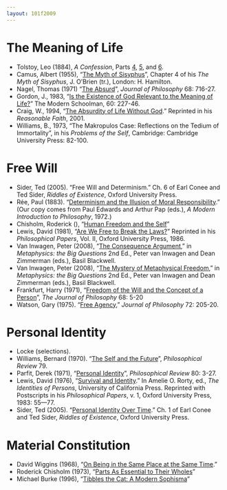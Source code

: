 ```yaml
--- 
layout: 101f2009
---
```


# The Meaning of Life

-   Tolstoy, Leo (1884), *A Confession*, Parts
    [4](http://flag.blackened.net/daver/anarchism/tolstoy/conf4.html),
    [5](http://flag.blackened.net/daver/anarchism/tolstoy/conf5.html),
    and
    [6](http://flag.blackened.net/daver/anarchism/tolstoy/conf6.html).
-   Camus, Albert (1955), “[The Myth of
    Sisyphus](readings/the-myth-of-sisyphus.html)”, Chapter 4 of his
    *The Myth of Sisyphus*, J. O’Brien (tr.), London: H. Hamilton.
-   Nagel, Thomas (1971) “[The
    Absurd](http://people.cohums.ohio-state.edu/sanson7/courses/local/Nagel1971.pdf)”,
    *Journal of Philosophy* 68: 716-27.
-   Gordon, J., 1983, “[Is the Existence of God Relevant to the Meaning
    of
    Life?](http://people.cohums.ohio-state.edu/sanson7/courses/local/Gordon1983.pdf)”
    The Modern Schoolman, 60: 227-46.
-   Craig, W., 1994, “[The Absurdity of Life Without
    God](http://people.cohums.ohio-state.edu/sanson7/courses/local/Craig.pdf).”
    Reprinted in his *Reasonable Faith*, 2001.
-   Williams, B., 1973, “The Makropulos Case: Reflections on the Tedium
    of Immortality”, in his *Problems of the Self*, Cambridge: Cambridge
    University Press: 82-100.

# Free Will

-   Sider, Ted (2005). “Free Will and Determinism.” Ch. 6 of Earl Conee
    and Ted Sider, *Riddles of Existence*, Oxford University Press.
-   Rée, Paul (1883). “[Determinism and the Illusion of Moral
    Responsibility](http://people.cohums.ohio-state.edu/sanson7/courses/local/Ree.pdf).”
    (Our copy comes from Paul Edwards and Arthur Pap (eds.), *A Modern
    Introduction to Philosophy*, 1972.)
-   Chisholm, Roderick (), “[Human Freedom and the
    Self](http://people.cohums.ohio-state.edu/sanson7/courses/local/Chisholm1982.pdf)”
-   Lewis, David (1981), “[Are We Free to Break the
    Laws?](Lewis_FreetoBreaktheLaws.pdf)” Reprinted in his
    *Philosophical Papers*, Vol. II, Oxford University Press, 1986.
-   Van Inwagen, Peter (2008), “[The Consequence
    Argument](http://people.cohums.ohio-state.edu/sanson7/courses/local/vaninwagen.pdf),”
    in *Metaphysics: the Big Questions* 2nd Ed., Peter van Inwagen and
    Dean Zimmerman (eds.), Basil Blackwell.
-   Van Inwagen, Peter (2008), “[The Mystery of Metaphysical
    Freedom](http://people.cohums.ohio-state.edu/sanson7/courses/local/vaninwagen.pdf),”
    in *Metaphysics: the Big Questions* 2nd Ed., Peter van Inwagen and
    Dean Zimmerman (eds.), Basil Blackwell.
-   Frankfurt, Harry (1971), “[Freedom of the Will and the Concept of a
    Person](http://people.cohums.ohio-state.edu/sanson7/courses/local/Frankfurt1971.pdf)”,
    *The Journal of Philosophy* 68: 5-20
-   Watson, Gary (1975). “[Free
    Agency](http://people.cohums.ohio-state.edu/sanson7/courses/local/Watson1975.pdf),”
    *Journal of Philosophy* 72: 205-20.

# Personal Identity

-   Locke (selections).
-   Williams, Bernard (1970). “[The Self and the
    Future](http://people.cohums.ohio-state.edu/sanson7/courses/local/Williams1970.pdf)”,
    *Philosophical Review* 79.
-   Parfit, Derek (1971), “[Personal
    Identity](http://people.cohums.ohio-state.edu/sanson7/courses/local/Parfit1971.pdf)”,
    *Philosophical Review* 80: 3-27.
-   Lewis, David (1976), “[Survival and
    Identity](http://people.cohums.ohio-state.edu/sanson7/courses/local/Lewis1976.pdf).”
    In Amelie O. Rorty, ed., *The Identities of Persons*, University of
    California Press. Reprinted with Postscripts in his *Philosophical
    Papers*, v. 1, Oxford University Press, 1983: 55—77.
-   Sider, Ted (2005). “[Personal Identity Over
    Time](http://tedsider.org/books/personal_identity.pdf).” Ch. 1 of
    Earl Conee and Ted Sider, *Riddles of Existence*, Oxford University
    Press.

# Material Constitution

-   David Wiggins (1968), “[On Being in the Same Place at the Same
    Time](/101f2009/readings/wiggins1968.pdf).”
-   Roderick Chisholm (1973), “[Parts As Essential to Their
    Wholes](/101f2009/readings/chisholm1973.pdf)”
-   Michael Burke (1996), “[Tibbles the Cat: A Modern
    Sophisma](/101f2009/readings/burke1996.pdf)”

